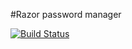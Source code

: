 #Razor password manager

[![Build Status](https://travis-ci.org/ConorGrocock/Razor-Web.svg?branch=master)](https://travis-ci.org/ConorGrocock/Razor-Web)
